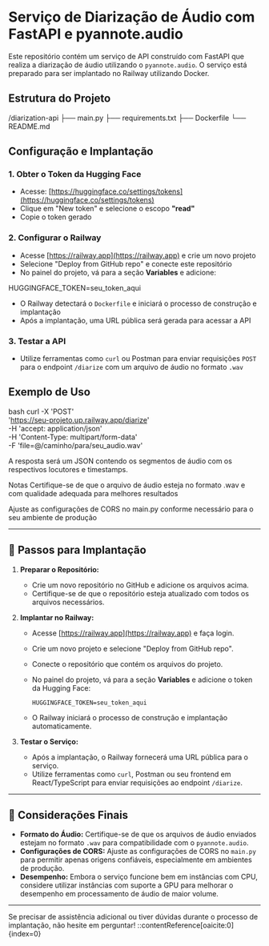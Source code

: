 # Serviço de Diarização de Áudio com FastAPI e pyannote.audio

Este repositório contém um serviço de API construído com FastAPI que realiza a diarização de áudio utilizando o `pyannote.audio`. O serviço está preparado para ser implantado no Railway utilizando Docker.

## Estrutura do Projeto

/diarization-api 
├── main.py 
├── requirements.txt 
├── Dockerfile 
└── README.md


## Configuração e Implantação

### 1. Obter o Token da Hugging Face

- Acesse: [https://huggingface.co/settings/tokens](https://huggingface.co/settings/tokens)
- Clique em "New token" e selecione o escopo **"read"**
- Copie o token gerado

### 2. Configurar o Railway

- Acesse [https://railway.app](https://railway.app) e crie um novo projeto
- Selecione "Deploy from GitHub repo" e conecte este repositório
- No painel do projeto, vá para a seção **Variables** e adicione:

HUGGINGFACE_TOKEN=seu_token_aqui


- O Railway detectará o `Dockerfile` e iniciará o processo de construção e implantação
- Após a implantação, uma URL pública será gerada para acessar a API

### 3. Testar a API

- Utilize ferramentas como `curl` ou Postman para enviar requisições `POST` para o endpoint `/diarize` com um arquivo de áudio no formato `.wav`

## Exemplo de Uso

bash
curl -X 'POST' \
  'https://seu-projeto.up.railway.app/diarize' \
  -H 'accept: application/json' \
  -H 'Content-Type: multipart/form-data' \
  -F 'file=@/caminho/para/seu_audio.wav'

A resposta será um JSON contendo os segmentos de áudio com os respectivos locutores e timestamps.

Notas
Certifique-se de que o arquivo de áudio esteja no formato .wav e com qualidade adequada para melhores resultados

Ajuste as configurações de CORS no main.py conforme necessário para o seu ambiente de produção


---

## 🚀 Passos para Implantação

1. **Preparar o Repositório:**
   - Crie um novo repositório no GitHub e adicione os arquivos acima.
   - Certifique-se de que o repositório esteja atualizado com todos os arquivos necessários.

2. **Implantar no Railway:**
   - Acesse [https://railway.app](https://railway.app) e faça login.
   - Crie um novo projeto e selecione "Deploy from GitHub repo".
   - Conecte o repositório que contém os arquivos do projeto.
   - No painel do projeto, vá para a seção **Variables** e adicione o token da Hugging Face:

     ```
     HUGGINGFACE_TOKEN=seu_token_aqui
     ```

   - O Railway iniciará o processo de construção e implantação automaticamente.

3. **Testar o Serviço:**
   - Após a implantação, o Railway fornecerá uma URL pública para o serviço.
   - Utilize ferramentas como `curl`, Postman ou seu frontend em React/TypeScript para enviar requisições ao endpoint `/diarize`.

---

## 🎯 Considerações Finais

- **Formato do Áudio:** Certifique-se de que os arquivos de áudio enviados estejam no formato `.wav` para compatibilidade com o `pyannote.audio`.
- **Configurações de CORS:** Ajuste as configurações de CORS no `main.py` para permitir apenas origens confiáveis, especialmente em ambientes de produção.
- **Desempenho:** Embora o serviço funcione bem em instâncias com CPU, considere utilizar instâncias com suporte a GPU para melhorar o desempenho em processamento de áudio de maior volume.

---

Se precisar de assistência adicional ou tiver dúvidas durante o processo de implantação, não hesite em perguntar!
::contentReference[oaicite:0]{index=0}
 

